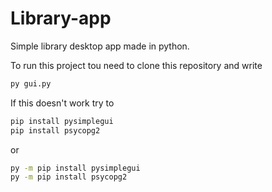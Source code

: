 # Library-app
Simple library desktop app made in python.

To run this project tou need to clone this repository and write
```bash
py gui.py
```

If this doesn't work try to
```bash
pip install pysimplegui
pip install psycopg2
```
or
```bash
py -m pip install pysimplegui
py -m pip install psycopg2
```
